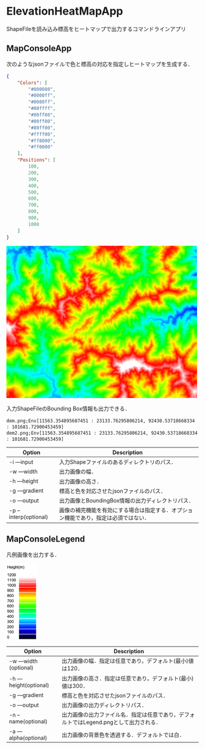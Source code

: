 # ElevationHeatMapApp
ShapeFileを読み込み標高をヒートマップで出力するコマンドラインアプリ

## MapConsoleApp
次のようなjsonファイルで色と標高の対応を指定しヒートマップを生成する．
```Gradient.json
{
	"Colors": [
		"#000080",
		"#0000ff",
		"#0080ff",
		"#00ffff",
		"#00ff80",
		"#00ff00",
		"#80ff00",
		"#ffff00",
		"#ff8000",
		"#ff0000"
	],
	"Positions": [
		100,
		200,
		300,
		400,
		500,
		600,
		700,
		800,
		900,
		1000
	]
}
```

<img src=/out/dem.png title="出力されるHeatMap画像" width="500px" align="leftrighttopbottom"/>

入力ShapeFileのBounding Box情報も出力できる．

```BoundingBox.csv
dem.png;Env[11563.354895687451 : 23133.76295806214, 92430.53718668334 : 101681.72900453459]
dem2.png;Env[11563.354895687451 : 23133.76295806214, 92430.53718668334 : 101681.72900453459]
```

|Option|Description|
| --- | --- |
|-i —input|入力Shapeファイルのあるディレクトリのパス．|
| -w —width | 出力画像の幅． |
|-h —height|出力画像の高さ．|
|-g —gradient|標高と色を対応させたjsonファイルのパス．|
|-o —output|出力画像とBoundingBox情報の出力ディレクトリパス．|
|-p –interp(optional)|画像の補完機能を有効にする場合は指定する．オプション機能であり，指定は必須ではない．|

## MapConsoleLegend
<p>凡例画像を出力する．</p>
<img src=/out/Legend.png title="出力される凡例画像" height="200px" align="topbottom"/>

|Option|Description|
| --- | --- |
|-w —width (optional)|出力画像の幅．指定は任意であり，デフォルト(最小)値は120．|
|-h —height(optional)|出力画像の高さ．指定は任意であり，デフォルト(最小)値は300．|
|-g —gradient|標高と色を対応させたjsonファイルのパス．|
|-o —output|出力画像の出力ディレクトリパス．|
|-n –name(optional)|出力画像の出力ファイル名．指定は任意であり，デフォルトではLegend.pngとして出力される．|
|-a —alpha(optional)|出力画像の背景色を透過する．デフォルトでは白．|




